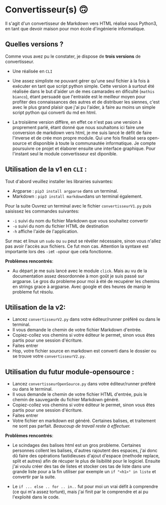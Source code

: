 # Convertisseur(s) 🙃

Il s'agit d'un convertisseur de Markdown vers HTML réalisé sous Python3, en tant que devoir maison pour mon école d'ingénierie informatique.

## Quelles versions ? 

Comme vous avez pu le constater, je dispose de **trois versions** de convertisseur. 

* Une réalisée en `CLI`

* Une assez simpliste ne pouvant gérer qu'une seul fichier à la fois à exécuter en tant que script python simple.
 Cette version à surtout été réalisée dans le but d'aider un de mes camarades en dificulté (`mathis bianco`), étant persuadé que l'entraide est le meilleur moyen pour profiter des connaissances des autres et de distribuer les siennes, c'est avec le plus grand plaisir que j'ai pu l'aider, à faire au moins un simple script python qui converti du md en html.
 
* La troisième version diffère, en effet ce n'est pas une version à proprement parlé, étant donné que nous souhaitons ici faire une conversion de markdown vers html, je me suis lancé le défit de faire l'inverse et de crée mon propre module. Qui une fois finalisé sera open-source et disponible à toute la communautée informatique. Je compte poursuivre ce projet et élaborer ensuite une interface graphique. Pour l'instant seul le module convertisseur est diponible.


## Utilisation de la v1 en `CLI` :
Tout d'abord veuillez installer les librairies suivantes:

* Argparse : `pip3 install argparse` dans un terminal.
* Markdown : `pip3 install markdown`dans un terminal également.

Pour la suite
Ouvrez un terminal avec le fichier `convertisseurV1.py` puis saisissez les commandes suivantes:

- `-i` suivi du nom du fichier Markdown que vous souhaitez convertir 
- `-o` suivi du nom du fichier HTML de destination
- `-h` affiche l'aide de l'application.

Sur mac et linux un `sudo` ou `su` peut se révéler nécessaire, sinon vous n'allez pas avoir l'accès aux fichiers. 
Ce fut mon cas.
Attention la syntaxe est importante lors des `-i`et `-o`pour que cela fonctionne. 

**Problèmes rencontrés**:
- Au départ je me suis lancé avec le module `click`. Mais au vu de la documentation assez desordonnée à mon goût je suis passé sur argparse. 
Le gros du probleme pour moi à été de recupérer les chemins en strings grace à argparse.
Avec google et des heures de manip le probleme fut résolu.

## Utilisation de la v2:

* Lancez `convertisseurV2.py` dans votre éditeur/runner préféré ou dans le terminal. 
* Il vous demande le chemin de votre fichier Markdown d'entrée.
* Copiez-collez vos chemins si votre éditeur le permet, sinon vous êtes partis pour une session d'écriture.
* Faites entrer
* Hop, votre fichier source en markdown est converti dans le dossier ou se trouve votre `convertisseurV2.py`.


## Utilisation du futur module-opensource :

* Lancez `convertisseurOpenSource.py` dans votre éditeur/runner préféré ou dans le terminal. 
* Il vous demande le chemin de votre fichier HTML d'entrée, puis le chemin de sauvegarde du fichier Markdown généré.
* Copiez-collez vos chemins si votre éditeur le permet, sinon vous êtes partis pour une session d'écriture.
* Faites entrer
* Votre fichier en markdown est généré. Certaines balises, et traitement ne sont pas parfait. 
*Beaucoup de travail reste à effectuer.*

**Problèmes rencontrés**:

- Le scindages des balises html est un gros probleme. Certaines personnes collent les balises, d'autres rajoutent des espaces, j'ai donc dû faire des opérations fastidieuses d'ajout d'espace (methode replace, split et autres) afin de récuper le plus de lisibilité pour le logiciel. Ensuite j'ai voulu créer des tas de listes et stocker ces tas de liste dans une grande liste pour a la fin utiliser par exemple un `if "<h1>" in liste` et convertir par la suite.

- Le `if ... else .. for .. in..` fut pour moi un vrai défit à comprendre (ce qui m'a assez torturé), mais j'ai finit par le comprendre et ai pu l'exploité dans le code.
